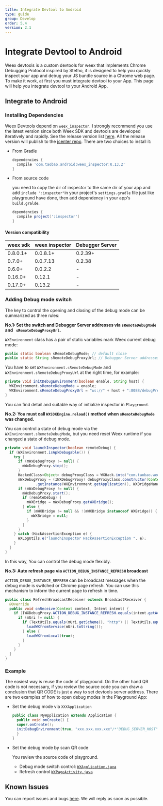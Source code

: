 ```yaml
---
title: Integrate Devtool to Android
type: guide
group: Develop
order: 5.4
version: 2.1
---
```


# Integrate Devtool to Android

Weex devtools is a custom devtools for weex that implements Chrome Debugging Protocol inspired by Stetho, it is designed to help you quickly inspect your app and debug your JS bundle source in a Chrome web page. To make it work, at first you must integrate devtool to your App. This page will help you integrate devtool to your Android App.

## Integrate to Android

### Installing Dependencies

Weex Devtools depend on `weex_inspector`. I strongly recommend you use the latest version since both Weex SDK and devtools are developed iteratively and rapidly. See the release version list [here](https://github.com/weexteam/weex_devtools_android/releases). All the release version will publish to the [jcenter repo](https://bintray.com/alibabaweex/maven/weex_inspector). There are two choices to install it:

- From Gradle

  ```gradle
  dependencies {
    compile 'com.taobao.android:weex_inspector:0.13.2'
  }
  ```

- From source code

  you need to copy the dir of inspector to the same dir of your app and add `include ":inspector"`in your project's `settings.gradle` file just like playground have done, then add dependency in your app's `build.gralde`.

  ```gradle
  dependencies {
    compile project(':inspector')
  }
  ```

#### Version compatibility

| weex sdk | weex inspector | Debugger Server |
|----------|----------------|-----------------|
| 0.8.0.1+ | 0.0.8.1+       | 0.2.39+         |
| 0.7.0+   | 0.0.7.13       | 0.2.38          |
| 0.6.0+   | 0.0.2.2        | -               |
| 0.16.0+  | 0.12.1         | -               |
| 0.17.0+  | 0.13.2         | -               |


### Adding Debug mode switch

The key to control the opening and closing of the debug mode can be summarized as three rules:

**No.1: Set the switch and Debugger Server addresses via `sRemoteDebugMode` and ` sRemoteDebugProxyUrl`.**

`WXEnvironment` class has a pair of static variables mark Weex current debug mode:

```java
public static boolean sRemoteDebugMode; // default close
public static String sRemoteDebugProxyUrl; // Debugger Server addresses
```

You have to set `WXEnvironment.sRemoteDebugMode` and `WXEnvironment.sRemoteDebugProxyUrl` at the right time, for example:

```java
private void initDebugEnvironment(boolean enable, String host) {
  WXEnvironment.sRemoteDebugMode = enable;
  WXEnvironment.sRemoteDebugProxyUrl = "ws://" + host + ":8088/debugProxy/native";
}
```

You can find detail and suitable way of initialize inspector in `Playground`.


**No.2: You must call `WXSDKEngine.reload()` method when `sRemoteDebugMode` was changed.**

You can control a state of debug mode via the `WXEnvironment.sRemoteDebugMode`, but you need reset Weex runtime if you changed a state of debug mode.

```java
private void launchInspector(boolean remoteDebug) {
  if (WXEnvironment.isApkDebugable()) {
    try {
      if (mWxDebugProxy != null) {
        mWxDebugProxy.stop();
      }
      HackedClass<Object> debugProxyClass = WXHack.into("com.taobao.weex.devtools.debug.DebugServerProxy");
      mWxDebugProxy = (IWXDebugProxy) debugProxyClass.constructor(Context.class, WXBridgeManager.class)
              .getInstance(WXEnvironment.getApplication(), WXBridgeManager.this);
      if (mWxDebugProxy != null) {
        mWxDebugProxy.start();
        if (remoteDebug) {
          mWXBridge = mWxDebugProxy.getWXBridge();
        } else {
          if (mWXBridge != null && !(mWXBridge instanceof WXBridge)) {
            mWXBridge = null;
          }
        }
      }
    } catch (HackAssertionException e) {
      WXLogUtils.e("launchInspector HackAssertionException ", e);
    }
  }
}
```

In this way, You can control the debug mode flexibly.

**No.3: Auto refresh page via `ACTION_DEBUG_INSTANCE_REFRESH` broadcast**

`ACTION_DEBUG_INSTANCE_REFRESH` can be broadcast messages when the debug mode is switched or Chrome page refresh. You can use this mechanism to inform the current page to refresh in time.

```java
public class RefreshBroadcastReceiver extends BroadcastReceiver {
  @Override
  public void onReceive(Context context, Intent intent) {
    if (IWXDebugProxy.ACTION_DEBUG_INSTANCE_REFRESH.equals(intent.getAction())) {
      if (mUri != null) {
        if (TextUtils.equals(mUri.getScheme(), "http") || TextUtils.equals(mUri.getScheme(), "https")) {
          loadWXfromService(mUri.toString());
        } else {
          loadWXfromLocal(true);
        }
      }
    }
  }
}
```

### Example

The easiest way is reuse the code of playground. On the other hand QR code is not necessary, if you review the source code you can draw a conclusion that QR CODE is just a way to set devtools server address. There are two examples of how to open debug modes in the Playground App:

- Set the debug mode via `XXXApplication`

  ```java
  public class MyApplication extends Application {
    public void onCreate() {
    super.onCreate();
    initDebugEnvironment(true, "xxx.xxx.xxx.xxx"/*"DEBUG_SERVER_HOST"*/);
    }
  }
  ```

- Set the debug mode by scan QR code

  You review the source code of playground.

  - Debug mode switch control: [`WXApplication.java`](https://github.com/weexteam/weex_devtools_android/blob/master/playground/app/src/main/java/com/alibaba/weex/WXApplication.java)
  - Refresh control [`WXPageActivity.java`](https://github.com/weexteam/weex_devtools_android/blob/master/playground/app/src/main/java/com/alibaba/weex/WXPageActivity.java)


## Known Issues

You can report issues and bugs [here](https://github.com/weexteam/weex_devtools_android/issues). We will reply as soon as possible.
